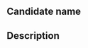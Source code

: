 ## Candidate name

<!--- Your name goes here -->

## Description

<!--- Review your implementation of the project, where you struggled, any mentionable class/hack, what patterns you used -->